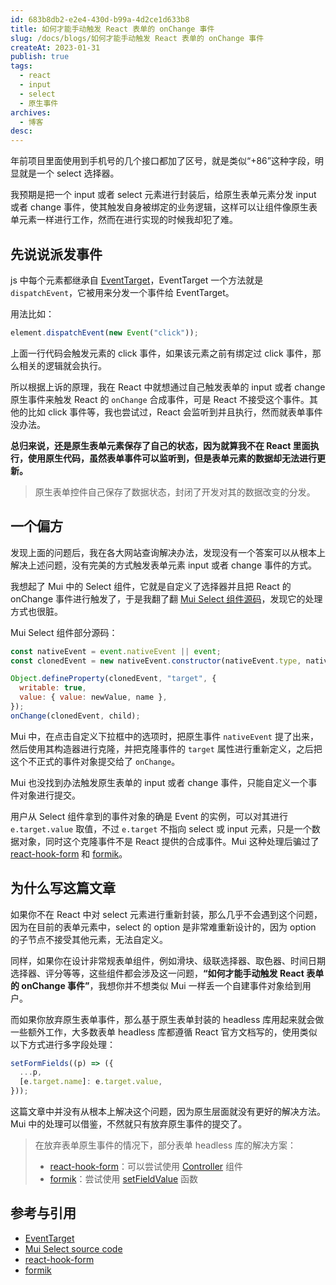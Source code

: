 ```yaml
---
id: 683b8db2-e2e4-430d-b99a-4d2ce1d633b8
title: 如何才能手动触发 React 表单的 onChange 事件
slug: /docs/blogs/如何才能手动触发 React 表单的 onChange 事件
createAt: 2023-01-31
publish: true
tags:
  - react
  - input
  - select
  - 原生事件
archives:
  - 博客
desc:
---
```


年前项目里面使用到手机号的几个接口都加了区号，就是类似“+86”这种字段，明显就是一个 select 选择器。

我预期是把一个 input 或者 select 元素进行封装后，给原生表单元素分发 input 或者 change 事件，使其触发自身被绑定的业务逻辑，这样可以让组件像原生表单元素一样进行工作，然而在进行实现的时候我却犯了难。

## 先说说派发事件

js 中每个元素都继承自 [EventTarget][1]，EventTarget 一个方法就是 `dispatchEvent`，它被用来分发一个事件给 EventTarget。

用法比如：

```js
element.dispatchEvent(new Event("click"));
```

上面一行代码会触发元素的 click 事件，如果该元素之前有绑定过 click 事件，那么相关的逻辑就会执行。

所以根据上诉的原理，我在 React 中就想通过自己触发表单的 input 或者 change 原生事件来触发 React 的 `onChange` 合成事件，可是 React 不接受这个事件。其他的比如 click 事件等，我也尝试过，React 会监听到并且执行，然而就表单事件没办法。

**总归来说，还是原生表单元素保存了自己的状态，因为就算我不在 React 里面执行，使用原生代码，虽然表单事件可以监听到，但是表单元素的数据却无法进行更新。**

> 原生表单控件自己保存了数据状态，封闭了开发对其的数据改变的分发。

## 一个偏方

发现上面的问题后，我在各大网站查询解决办法，发现没有一个答案可以从根本上解决上述问题，没有完美的方式触发表单元素 input 或者 change 事件的方式。

我想起了 Mui 中的 Select 组件，它就是自定义了选择器并且把 React 的 onChange 事件进行触发了，于是我翻了翻 [Mui Select 组件源码][2]，发现它的处理方式也很脏。

Mui Select 组件部分源码：

```js
const nativeEvent = event.nativeEvent || event;
const clonedEvent = new nativeEvent.constructor(nativeEvent.type, nativeEvent);

Object.defineProperty(clonedEvent, "target", {
  writable: true,
  value: { value: newValue, name },
});
onChange(clonedEvent, child);
```

Mui 中，在点击自定义下拉框中的选项时，把原生事件 `nativeEvent` 提了出来，然后使用其构造器进行克隆，并把克隆事件的 `target` 属性进行重新定义，之后把这个不正式的事件对象提交给了 `onChange`。

Mui 也没找到办法触发原生表单的 input 或者 change 事件，只能自定义一个事件对象进行提交。

用户从 Select 组件拿到的事件对象的确是 Event 的实例，可以对其进行 `e.target.value` 取值，不过 `e.target` 不指向 select 或 input 元素，只是一个数据对象，同时这个克隆事件不是 React 提供的合成事件。Mui 这种处理后骗过了 [react-hook-form][3] 和 [formik][4]。

## 为什么写这篇文章

如果你不在 React 中对 select 元素进行重新封装，那么几乎不会遇到这个问题，因为在目前的表单元素中，select 的 option 是非常难重新设计的，因为 option 的子节点不接受其他元素，无法自定义。

同样，如果你在设计非常规表单组件，例如滑块、级联选择器、取色器、时间日期选择器、评分等等，这些组件都会涉及这一问题，**“如何才能手动触发 React 表单的 onChange 事件”**，我想你并不想类似 Mui 一样丢一个自建事件对象给到用户。

而如果你放弃原生表单事件，那么基于原生表单封装的 headless 库用起来就会做一些额外工作，大多数表单 headless 库都遵循 React 官方文档写的，使用类似以下方式进行多字段处理：

```js
setFormFields((p) => ({
  ...p,
  [e.target.name]: e.target.value,
}));
```

这篇文章中并没有从根本上解决这个问题，因为原生层面就没有更好的解决方法。Mui 中的处理可以借鉴，不然就只有放弃原生事件的提交了。

> 在放弃表单原生事件的情况下，部分表单 headless 库的解决方案：
>
> - [react-hook-form][3]：可以尝试使用 [Controller][3a] 组件
> - [formik][4]：尝试使用 [setFieldValue][4a] 函数

## 参考与引用

- [EventTarget][1]
- [Mui Select source code][2]
- [react-hook-form][3]
- [formik][4]

[1]: https://developer.mozilla.org/zh-CN/docs/Web/API/EventTarget
[2]: https://github.com/mui/material-ui/blob/v5.11.6/packages/mui-material/src/Select/SelectInput.js#L291
[3]: https://react-hook-form.com/
[3a]: https://react-hook-form.com/api/usecontroller/controller
[4]: https://formik.org/
[4a]: https://formik.org/docs/api/formik#setfieldvalue-field-string-value-any-shouldvalidate-boolean--void
